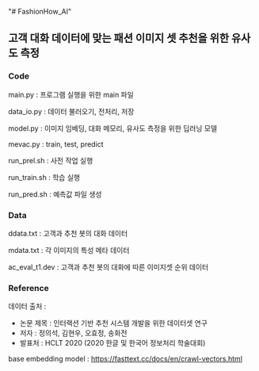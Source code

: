 "# FashionHow_AI" 

## 고객 대화 데이터에 맞는 패션 이미지 셋 추천을 위한 유사도 측정


### Code

main.py : 프로그램 실행을 위한 main 파일

data_io.py : 데이터 불러오기, 전처리, 저장

model.py : 이미지 임베딩, 대화 메모리, 유사도 측정을 위한 딥러닝 모델

mevac.py : train, test, predict

run_prel.sh : 사전 작업 실행

run_train.sh : 학습 실행

run_pred.sh : 예측값 파일 생성


### Data

ddata.txt : 고객과 추천 봇의 대화 데이터

mdata.txt : 각 이미지의 특성 메타 데이터

ac_eval_t1.dev : 고객과 추천 봇의 대화에 따른 이미지셋 순위 데이터


### Reference

데이터 출처 : 
- 논문 제목 : 인터랙션 기반 추천 시스템 개발을 위한 데이터셋 연구
- 저자 : 정의석, 김현우, 오효정, 송화전
- 발표처 : HCLT 2020 (2020 한글 및 한국어 정보처리 학술대회)

base embedding model : https://fasttext.cc/docs/en/crawl-vectors.html
